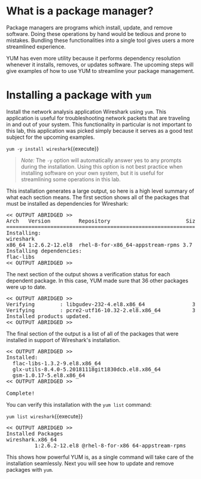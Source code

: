 # What is a package manager?

Package managers are programs which install, update, and remove software.
Doing these operations by hand would be tedious and prone to mistakes. Bundling these
functionalities into a single tool gives users a more streamlined experience.

YUM has even more utility because it performs dependency resolution whenever
it installs, removes, or updates software. The upcoming steps will give
examples of how to use YUM to streamline your package management.

# Installing a package with `yum`

Install the network analysis application Wireshark using `yum`. This application
is useful for troubleshooting network packets that are traveling in and out
of your system. This functionality in particular is not important to this lab,
this application was picked simply because it serves as a good test subject for
the upcoming examples.


`yum -y install wireshark`{{execute}}

>_Note:_ The `-y` option will automatically answer yes to any prompts during the
installation. Using this option is not best practice when installing software
on your own system, but it is useful for streamlining some operations in
this lab.

This installation generates a large output, so here is a high level
summary of what each section means. The first section shows all of the packages
that must be installed as dependencies for Wireshark:

<pre class=file>
<< OUTPUT ABRIDGED >>
Arch   Version         Repository                        Size
===================================================================
Installing:
wireshark
x86_64 1:2.6.2-12.el8  rhel-8-for-x86_64-appstream-rpms 3.7 M
Installing dependencies:
flac-libs
<< OUTPUT ABRIDGED >>
</pre>

The next section of the output shows a verification status for each dependent package. In this case,
YUM made sure that 36 other packages were up to date.

<pre class=file>
<< OUTPUT ABRIDGED >>
Verifying        : libgudev-232-4.el8.x86_64               35/36
Verifying        : pcre2-utf16-10.32-2.el8.x86_64          36/36
Installed products updated.
<< OUTPUT ABRIDGED >>
</pre>

The final section of the output is a list of all of the packages that were
installed in support of Wireshark's installation.

<pre class=file>
<< OUTPUT ABRIDGED >>
Installed:
  flac-libs-1.3.2-9.el8.x86_64                                     
  glx-utils-8.4.0-5.20181118git1830dcb.el8.x86_64                  
  gsm-1.0.17-5.el8.x86_64  
<< OUTPUT ABRIDGED >>

Complete!
</pre>

You can verify this installation with the `yum list` command:

`yum list wireshark`{{execute}}

<pre class=file>
<< OUTPUT ABRIDGED >>
Installed Packages
wireshark.x86_64
         1:2.6.2-12.el8 @rhel-8-for-x86_64-appstream-rpms
</pre>

This shows how powerful YUM is, as a single command will take care of the installation
seamlessly. Next you will see how to update and remove packages with `yum`.
